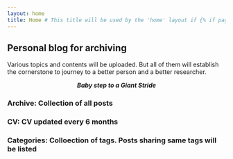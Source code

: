 ```yaml
---
layout: home
title: Home # This title will be used by the 'home' layout if {% if page.title %} is present
---
```


## Personal blog for archiving
Various topics and contents will be uploaded. But all of them will establish the cornerstone to journey to a better person and a better researcher. 

<div align="center">

  ***Baby step to a Giant Stride***
</div>

### Archive: Collection of all posts

### CV: CV updated every 6 months

### Categories: Colloection of tags. Posts sharing same tags will be listed

